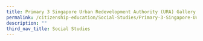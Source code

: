 ```yaml
---
title: Primary 3 Singapore Urban Redevelopment Authority (URA) Gallery
permalink: /citizenship-education/Social-Studies/Primary-3-Singapore-Urban-Redevelopment-Authority-URA-Gallery/
description: ""
third_nav_title: Social Studies
---
```

